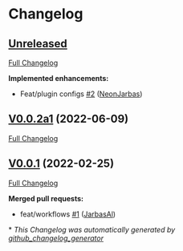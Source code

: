 # Changelog

## [Unreleased](https://github.com/OpenVoiceOS/ovos-vlc-plugin/tree/HEAD)

[Full Changelog](https://github.com/OpenVoiceOS/ovos-vlc-plugin/compare/V0.0.2a1...HEAD)

**Implemented enhancements:**

- Feat/plugin configs [\#2](https://github.com/OpenVoiceOS/ovos-vlc-plugin/pull/2) ([NeonJarbas](https://github.com/NeonJarbas))

## [V0.0.2a1](https://github.com/OpenVoiceOS/ovos-vlc-plugin/tree/V0.0.2a1) (2022-06-09)

[Full Changelog](https://github.com/OpenVoiceOS/ovos-vlc-plugin/compare/V0.0.1...V0.0.2a1)

## [V0.0.1](https://github.com/OpenVoiceOS/ovos-vlc-plugin/tree/V0.0.1) (2022-02-25)

[Full Changelog](https://github.com/OpenVoiceOS/ovos-vlc-plugin/compare/a3120b5e4fac416205f9c2dc6fd6131a5424f9ad...V0.0.1)

**Merged pull requests:**

- feat/workflows [\#1](https://github.com/OpenVoiceOS/ovos-vlc-plugin/pull/1) ([JarbasAl](https://github.com/JarbasAl))



\* *This Changelog was automatically generated by [github_changelog_generator](https://github.com/github-changelog-generator/github-changelog-generator)*
